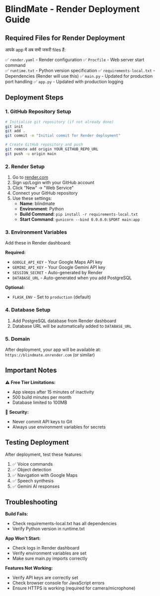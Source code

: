 # BlindMate - Render Deployment Guide

## Required Files for Render Deployment

आपके app में अब सभी जरूरी files हैं:

✅ `render.yaml` - Render configuration
✅ `Procfile` - Web server start command  
✅ `runtime.txt` - Python version specification
✅ `requirements-local.txt` - Dependencies (Render will use this)
✅ `main.py` - Updated for production port handling
✅ `app.py` - Updated with production logging

## Deployment Steps

### 1. GitHub Repository Setup
```bash
# Initialize git repository (if not already done)
git init
git add .
git commit -m "Initial commit for Render deployment"

# Create GitHub repository and push
git remote add origin YOUR_GITHUB_REPO_URL
git push -u origin main
```

### 2. Render Setup
1. Go to [render.com](https://render.com)
2. Sign up/Login with your GitHub account
3. Click "New" → "Web Service"
4. Connect your GitHub repository
5. Use these settings:
   - **Name**: blindmate
   - **Environment**: Python
   - **Build Command**: `pip install -r requirements-local.txt`
   - **Start Command**: `gunicorn --bind 0.0.0.0:$PORT main:app`

### 3. Environment Variables
Add these in Render dashboard:

**Required:**
- `GOOGLE_API_KEY` - Your Google Maps API key
- `GEMINI_API_KEY` - Your Google Gemini API key
- `SESSION_SECRET` - Auto-generated by Render
- `DATABASE_URL` - Auto-generated when you add PostgreSQL

**Optional:**
- `FLASK_ENV` - Set to `production` (default)

### 4. Database Setup
1. Add PostgreSQL database from Render dashboard
2. Database URL will be automatically added to `DATABASE_URL`

### 5. Domain
After deployment, your app will be available at:
`https://blindmate.onrender.com` (or similar)

## Important Notes

⚠️ **Free Tier Limitations:**
- App sleeps after 15 minutes of inactivity
- 500 build minutes per month
- Database limited to 100MB

🔐 **Security:**
- Never commit API keys to Git
- Always use environment variables for secrets

## Testing Deployment

After deployment, test these features:
1. ✅ Voice commands
2. ✅ Object detection
3. ✅ Navigation with Google Maps
4. ✅ Speech synthesis
5. ✅ Gemini AI responses

## Troubleshooting

**Build Fails:**
- Check requirements-local.txt has all dependencies
- Verify Python version in runtime.txt

**App Won't Start:**
- Check logs in Render dashboard
- Verify environment variables are set
- Make sure main.py imports correctly

**Features Not Working:**
- Verify API keys are correctly set
- Check browser console for JavaScript errors
- Ensure HTTPS is working (required for camera/microphone)